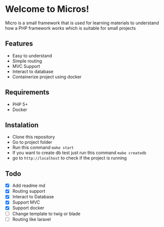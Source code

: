 # Welcome to Micros!

Micro is a small framework that is used for learning materials to understand how a PHP framework works which is suitable for small projects

## Features
- Easy to understand
- Simple routing
- MVC Support
- Interact to database
- Containerize project using docker

## Requirements
- PHP 5+
- Docker

## Instalation
- Clone this repository
- Go to project folder
- Run this command ```make start```
-  If you want to create db test just run this command ```make createdb```
-  go to ``http://localhost`` to check if the project is running

## Todo
- [x] Add readme md
- [x] Routing support
- [x] Interact to Database
- [x] Support MVC
- [x] Support docker
- [ ] Change template to twig or blade
- [ ] Routing like laravel
